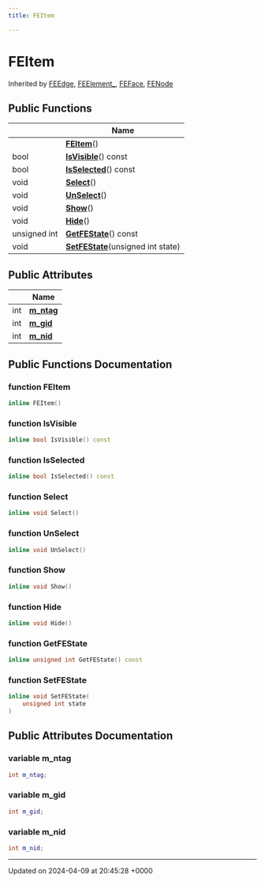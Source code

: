 ```yaml
---
title: FEItem

---
```


# FEItem





Inherited by [FEEdge](../Classes/classFEEdge.md), [FEElement_](../Classes/classFEElement__.md), [FEFace](../Classes/classFEFace.md), [FENode](../Classes/classFENode.md)

## Public Functions

|                | Name           |
| -------------- | -------------- |
| | **[FEItem](../Classes/classFEItem.md#function-feitem)**() |
| bool | **[IsVisible](../Classes/classFEItem.md#function-isvisible)**() const |
| bool | **[IsSelected](../Classes/classFEItem.md#function-isselected)**() const |
| void | **[Select](../Classes/classFEItem.md#function-select)**() |
| void | **[UnSelect](../Classes/classFEItem.md#function-unselect)**() |
| void | **[Show](../Classes/classFEItem.md#function-show)**() |
| void | **[Hide](../Classes/classFEItem.md#function-hide)**() |
| unsigned int | **[GetFEState](../Classes/classFEItem.md#function-getfestate)**() const |
| void | **[SetFEState](../Classes/classFEItem.md#function-setfestate)**(unsigned int state) |

## Public Attributes

|                | Name           |
| -------------- | -------------- |
| int | **[m_ntag](../Classes/classFEItem.md#variable-m-ntag)**  |
| int | **[m_gid](../Classes/classFEItem.md#variable-m-gid)**  |
| int | **[m_nid](../Classes/classFEItem.md#variable-m-nid)**  |

## Public Functions Documentation

### function FEItem

```cpp
inline FEItem()
```


### function IsVisible

```cpp
inline bool IsVisible() const
```


### function IsSelected

```cpp
inline bool IsSelected() const
```


### function Select

```cpp
inline void Select()
```


### function UnSelect

```cpp
inline void UnSelect()
```


### function Show

```cpp
inline void Show()
```


### function Hide

```cpp
inline void Hide()
```


### function GetFEState

```cpp
inline unsigned int GetFEState() const
```


### function SetFEState

```cpp
inline void SetFEState(
    unsigned int state
)
```


## Public Attributes Documentation

### variable m_ntag

```cpp
int m_ntag;
```


### variable m_gid

```cpp
int m_gid;
```


### variable m_nid

```cpp
int m_nid;
```


-------------------------------

Updated on 2024-04-09 at 20:45:28 +0000